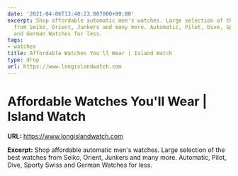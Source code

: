 ```yaml
---
date: '2021-04-06T13:40:23.007000+00:00'
excerpt: Shop affordable automatic men's watches. Large selection of the best watches
  from Seiko, Orient, Junkers and many more. Automatic, Pilot, Dive, Sporty Swiss
  and German Watches for less.
tags:
- watches
title: Affordable Watches You'll Wear | Island Watch
type: drop
url: https://www.longislandwatch.com
---
```


# Affordable Watches You'll Wear | Island Watch

**URL:** https://www.longislandwatch.com

**Excerpt:** Shop affordable automatic men's watches. Large selection of the best watches from Seiko, Orient, Junkers and many more. Automatic, Pilot, Dive, Sporty Swiss and German Watches for less.
